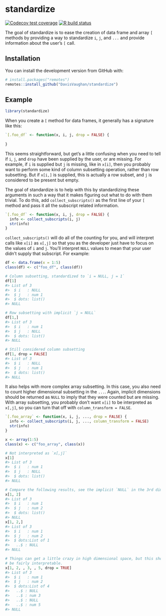 
<!-- README.md is generated from README.Rmd. Please edit that file -->

# standardize

<!-- badges: start -->

[![Codecov test
coverage](https://codecov.io/gh/DavisVaughan/standardize/branch/master/graph/badge.svg)](https://codecov.io/gh/DavisVaughan/standardize?branch=master)
[![R build
status](https://github.com/DavisVaughan/standardize/workflows/R-CMD-check/badge.svg)](https://github.com/DavisVaughan/standardize/actions)
<!-- badges: end -->

The goal of standardize is to ease the creation of data frame and array
`[` methods by providing a way to standardize `i`, `j`, and `...` and
provide information about the user’s `[` call.

## Installation

You can install the development version from GitHub with:

``` r
# install.packages("remotes")
remotes::install_github("DavisVaughan/standardize")
```

## Example

``` r
library(standardize)
```

When you create a `[` method for data frames, it generally has a
signature like this:

``` r
`[.foo_df` <- function(x, i, j, drop = FALSE) {
  
}
```

This seems straightforward, but get’s a little confusing when you need
to tell if `i`, `j`, and `drop` have been supplied by the user, or are
missing. For example, if `i` is supplied but `j` is missing, like in
`x[i]`, then you probably want to perform some kind of column subsetting
operation, rather than row subsetting. But if `x[i,]` is supplied, this
is actually a row subset, and `j` is considered to be present but empty.

The goal of standardize is to help with this by standardizing these
arguments in such a way that it makes figuring out what to do with them
trivial. To do this, add `collect_subscripts()` as the first line of
your `[` method and pass it all the subscript related information.

``` r
`[.foo_df` <- function(x, i, j, drop = FALSE) {
  info <- collect_subscripts(i, j)
  str(info)
}
```

`collect_subscripts()` will do all of the counting for you, and will
interpret calls like `x[i]` as `x[,j]` so that you as the developer just
have to focus on the values of `i` and `j`. You’ll interpret `NULL`
values to mean that your user didn’t supply that subscript. For example:

``` r
df <- data.frame(x = 1:5)
class(df) <- c("foo_df", class(df))

# Column subsetting, standardized to `i = NULL, j = 1`
df[1]
#> List of 3
#>  $ i   : NULL
#>  $ j   : num 1
#>  $ dots: list()
#> NULL

# Row subsetting with implicit `j = NULL`
df[1,]
#> List of 3
#>  $ i   : num 1
#>  $ j   : NULL
#>  $ dots: list()
#> NULL

# Still considered column subsetting
df[1, drop = FALSE]
#> List of 3
#>  $ i   : NULL
#>  $ j   : num 1
#>  $ dots: list()
#> NULL
```

It also helps with more complex array subsetting. In this case, you also
need to count higher dimensional subsetting in the `...`. Again,
implicit dimensions should be returned as `NULL` to imply that they were
counted but are missing. With array subsetting, you probably don’t want
`x[i]` to be interpreted as `x[,j]`, so you can turn that off with
`column_transform = FALSE`.

``` r
`[.foo_array` <- function(x, i, j, ..., drop = FALSE) {
  info <- collect_subscripts(i, j, ..., column_transform = FALSE)
  str(info)
}
```

``` r
x <- array(1:5)
class(x) <- c("foo_array", class(x))

# Not interpreted as `x[,j]`
x[1]
#> List of 3
#>  $ i   : num 1
#>  $ j   : NULL
#>  $ dots: list()
#> NULL

# Compare the following results, see the implicit `NULL` in the 3rd dimension?
x[1, 2]
#> List of 3
#>  $ i   : num 1
#>  $ j   : num 2
#>  $ dots: list()
#> NULL
x[1, 2,]
#> List of 3
#>  $ i   : num 1
#>  $ j   : num 2
#>  $ dots:List of 1
#>   ..$ : NULL
#> NULL

# Things can get a little crazy in high dimensional space, but this should
# be fairly interpretable.
x[1, 2, , 3, , 5, drop = TRUE]
#> List of 3
#>  $ i   : num 1
#>  $ j   : num 2
#>  $ dots:List of 4
#>   ..$ : NULL
#>   ..$ : num 3
#>   ..$ : NULL
#>   ..$ : num 5
#> NULL
```
